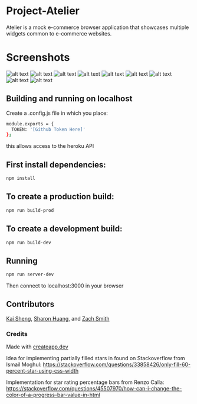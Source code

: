 # Project-Atelier

Atelier is a mock e-commerce browser application that showcases multiple widgets common to e-commerce websites.

# Screenshots

![alt text](https://res.cloudinary.com/dktim9rur/image/upload/v1658593677/Screen_Shot_2022-07-23_at_10.18.31_AM_reozzr.jpg) ![alt text](https://res.cloudinary.com/dktim9rur/image/upload/v1658593677/Screen_Shot_2022-07-23_at_10.18.42_AM_j60rnt.jpg) ![alt text](https://res.cloudinary.com/dktim9rur/image/upload/v1658593677/Screen_Shot_2022-07-23_at_10.19.01_AM_kakzri.jpg) ![alt text](https://res.cloudinary.com/dktim9rur/image/upload/v1658593677/Screen_Shot_2022-07-23_at_10.20.20_AM_ivqyv8.jpg) ![alt text](https://res.cloudinary.com/dktim9rur/image/upload/v1658593677/Screen_Shot_2022-07-23_at_10.19.52_AM_i95mxt.jpg) ![alt text](https://res.cloudinary.com/dktim9rur/image/upload/v1658593677/Screen_Shot_2022-07-23_at_10.20.32_AM_outk9z.jpg) ![alt text](https://res.cloudinary.com/dktim9rur/image/upload/v1658593677/Screen_Shot_2022-07-23_at_10.19.09_AM_bd7cto.jpg) ![alt text](https://res.cloudinary.com/dktim9rur/image/upload/v1658593677/Screen_Shot_2022-07-23_at_10.20.47_AM_ygvlmu.jpg) ![alt text](https://res.cloudinary.com/dktim9rur/image/upload/v1658593677/Screen_Shot_2022-07-23_at_10.19.32_AM_as9hgq.jpg)

## Building and running on localhost

Create a .config.js file in which you place:
``` sh
module.exports = {
  TOKEN: '[Github Token Here]'
};
```
this allows access to the heroku API

## First install dependencies:

```sh
npm install
```

## To create a production build:

```sh
npm run build-prod
```

## To create a development build:

```sh
npm run build-dev
```

## Running

```sh
npm run server-dev
```
Then connect to localhost:3000 in your browser

## Contributors

[Kai Sheng](https://github.com/maestrokyles), [Sharon Huang](https://github.com/sharonhw888), and [Zach Smith](https://github.com/Zach-Smith1 )

### Credits

Made with [createapp.dev](https://createapp.dev/)

Idea for implementing partially filled stars in found on Stackoverflow from Ismail Moghul: https://stackoverflow.com/questions/33858426/only-fill-60-percent-star-using-css-width

Implementation for star rating percentage bars from Renzo Calla: https://stackoverflow.com/questions/45507970/how-can-i-change-the-color-of-a-progress-bar-value-in-html
